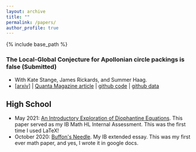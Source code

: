 ```yaml
---
layout: archive
title: ""
permalink: /papers/
author_profile: true
---
```


{% include base_path %}

### The Local-Global Conjecture for Apollonian circle packings is false (Submitted)
 * With Kate Stange, James Rickards, and Summer Haag.
 * <a href="https://arxiv.org/abs/2307.02749">[arxiv]</a> &#124; <a href="https://www.quantamagazine.org/two-students-unravel-a-widely-believed-math-conjecture-20230810/">Quanta Magazine article</a> &#124; <a href="https://github.com/JamesRickards-Canada/Apollonian">github code</a> &#124; <a href="https://github.com/JamesRickards-Canada/Apollonian-Missing-Curvatures">github data</a>

## High School
 * May 2021: [An Introductory Exploration of Diophantine Equations](/files/IntroductoryExplorationDiophantineEquations.pdf). This paper served as my IB Math HL Internal Assessment. This was the first time I used LaTeX!
 * October 2020: [Buffon's Needle](/files/Buffon'sNeedleGoogleDoc.pdf). My IB extended essay. This was my first ever math paper, and yes, I wrote it in google docs.
